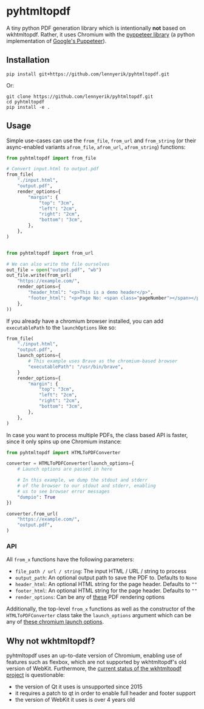 # pyhtmltopdf
A tiny python PDF generation library which is intentionally **not** based on wkhtmltopdf.
Rather, it uses Chromium with the [pyppeteer library](https://github.com/pyppeteer/pyppeteer) (a python implementation of [Google's Puppeteer](https://github.com/puppeteer/puppeteer)).

## Installation

    pip install git+https://github.com/lennyerik/pyhtmltopdf.git

Or:

    git clone https://github.com/lennyerik/pyhtmltopdf.git
    cd pyhtmltopdf
    pip install -e .

## Usage
Simple use-cases can use the `from_file`, `from_url` and `from_string` (or their async-enabled variants `afrom_file`, `afrom_url`, `afrom_string`) functions:

```python
from pyhtmltopdf import from_file

# Convert input.html to output.pdf
from_file(
    "./input.html",
    "output.pdf",
    render_options={
        "margin": {
            "top": "3cm",
            "left": "2cm",
            "right": "2cm",
            "bottom": "3cm",
        },
    },
)


from pyhtmltopdf import from_url

# We can also write the file ourselves
out_file = open("output.pdf", "wb")
out_file.write(from_url(
    "https://example.com/",
    render_options={
        "header_html": "<p>This is a demo header</p>",
        "footer_html": "<p>Page No: <span class="pageNumber"></span></p>",
    },
))
```

If you already have a chromium browser installed, you can add `executablePath` to the `launchOptions` like so:

```python
from_file(
    "./input.html",
    "output.pdf",
    launch_options={
        # This example uses Brave as the chromium-based browser
        "executablePath": "/usr/bin/brave",
    }
    render_options={
        "margin": {
            "top": "3cm",
            "left": "2cm",
            "right": "2cm",
            "bottom": "3cm",
        },
    },
)
```

In case you want to process multiple PDFs, the class based API is faster, since it only spins up one Chromium instance:
```python
from pyhtmltopdf import HTMLToPDFConverter

converter = HTMLToPDFConverter(launch_options={
    # Launch options are passed in here

    # In this example, we dump the stdout and stderr
    # of the browser to our stdout and stderr, enabling
    # us to see browser error messages
    "dumpio": True
})

converter.from_url(
    "https://example.com/",
    "output.pdf",
)
```

### API

All `from_x` functions have the following parameters:

* `file_path / url / string`: The input HTML / URL / string to process
* `output_path`: An optional output path to save the PDF to. Defaults to `None`
* `header_html`: An optional HTML string for the page header. Defaults to `""`
* `footer_html`: An optional HTML string for the page header. Defaults to `""`
* `render_options`: Can be any of [these](https://pyppeteer.github.io/pyppeteer/reference.html?highlight=pdf#pyppeteer.page.Page.pdf) PDF rendering options

Additionally, the top-level `from_x` functions as well as the constructor of the `HTMLToPDFConverter` class take the `launch_options` argument which can be any of [these chromium launch options](https://pyppeteer.github.io/pyppeteer/reference.html?highlight=launch#pyppeteer.launcher.launch).

## Why not wkhtmltopdf?
pyhtmltopdf uses an up-to-date version of Chromium, enabling use of features such as flexbox,
which are not supported by wkhtmltopdf's old version of WebKit.
Furthermore, the [current status of the wkhtmltopdf project](https://wkhtmltopdf.org/status.html) is questionable:

* the version of Qt it uses is unsupported since 2015
* it requires a patch to qt in order to enable full header and footer support
* the version of WebKit it uses is over 4 years old

